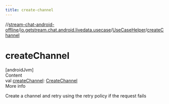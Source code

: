 ```yaml
---
title: create-channel
---
```

//[stream-chat-android-offline](../../../index.md)/[io.getstream.chat.android.livedata.usecase](../index.md)/[UseCaseHelper](index.md)/[createChannel](createChannel.md)



# createChannel  
[androidJvm]  
Content  
val [createChannel](createChannel.md): [CreateChannel](../CreateChannel/index.md)  
More info  


Create a channel and retry using the retry policy if the request fails

  



